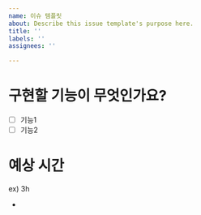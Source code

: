 ```yaml
---
name: 이슈 템플릿
about: Describe this issue template's purpose here.
title: ''
labels: ''
assignees: ''

---
```


# 구현할 기능이 무엇인가요?

- [ ] 기능1
- [ ] 기능2

# 예상 시간
ex) 3h

-
